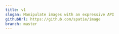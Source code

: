 ```yaml
---
title: v1
slogan: Manipulate images with an expressive API
githubUrl: https://github.com/spatie/image
branch: master
---
```

